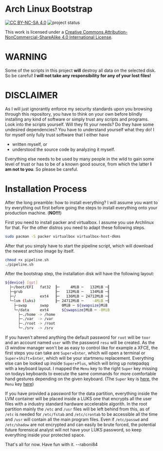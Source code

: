 # Arch Linux Bootstrap

[![CC BY-NC-SA 4.0][cc-by-nc-sa-shield]][cc-by-nc-sa] ![project status][status-shield]

This work is licensed under a
[Creative Commons Attribution-NonCommercial-ShareAlike 4.0 International License][cc-by-nc-sa].

[cc-by-nc-sa]: LICENSE
[cc-by-nc-sa-shield]: https://img.shields.io/badge/License-CC%20BY--NC--SA%204.0-informational.svg
[status-shield]: https://img.shields.io/badge/status-active%20development-green

# WARNING

Some of the scripts in this project **will** destroy all data on the selected disk. So be careful! **I will not take any responsibility for any of your lost files!**

# DISCLAIMER

As I will just ignorantly enforce my security standards upon you browsing through this repository, you have to think on your own before blindly installing any kind of software or simply trust any scripts and programs. Look into the scripts yourself. Will they fit your needs? Do they have some undesired dependencies? You have to understand yourself what they do! I for myself only fully trust software that I either have

  - written myself, or
  - understood the source code by analyzing it myself.

Everything else needs to be used by many people in the wild to gain some level of trust or has to be of a known good source, from which the latter **I am not to you**. So please be careful.

# Installation Process

After the long preamble: how to install everything? I will assume you want to try everything out first before going the steps to install everything onto your production machine. (**NO!!!**)

First you need to install packer and virtualbox. I assume you use Archlinux for that. For the other distros you need to adapt these following steps.

```bash
sudo pacman -S packer virtualbox virtualbox-host-dkms
```

After that you simply have to start the pipeline script, which will download the newest archiso image by itself.

```bash
chmod +x pipeline.sh
./pipeline.sh
```

After the bootstrap step, the installation disk will have the following layout:

```bash
${device} [gpt]
  ├─/boot/EFI   fat32  ╟─     4MiB ─   132MiB ─╢
  ├─grub               ╟─   132MiB ─   134MiB ─╢
  ├─/           ext4   ╟─   136MiB ─ 24712MiB ─╢
  └─lvm (luks)         ╟─ 24712MiB ─    -4MiB ─╢
    ├─swap      swap      0MiB ─ ${swapsize}MiB
    └─/data     ext4      ${swapsize}MiB ─ -0MiB
      ├─./home -> /home
      ├─./var  -> /var
      ├─./root -> /root
      └─./srv  -> /srv
```

If you haven't altered anything the default password for `root` will be `toor` and an account named `user` with the password `resu` will be created. As the i3 window manager won't be as easy to control like for example a XFCE, the first steps you can take are `Super`+`Enter`, which will open a terminal or `Super`+`Shift`+`Enter`, which will be your startmenu replacement. Everything else can be looked up inside `Super`+`Plus`, which will bring up notepadqq with a keyboard layout. I mapped the `Menu` key to the right `Super` key missing on todays keyboards to execute the same commands for more comfortable hand gestures depending on the given keyboard. (The `Super` key is [here](https://en.wikipedia.org/wiki/Windows_key), the `Menu` key [here](https://en.wikipedia.org/wiki/Menu_key))

If you have provided a password for the data partition, everything inside the LVM container will be placed inside a LUKS one that encrypts all the user files with a industry standard hardware accelerable algorith. In the root partition mainly the `/etc` and `/usr` files will be left behind from this, as of `/etc` is needed for `/etc/fstab` and `/etc/crontab` to be accessible all the time and `/usr` will contain all the main program files. Even if `/etc/passwd` and `/etc/shadow` are not encrypted and can easily be brute forced, the potential future forensical analyst will not have your LUKS password, so keep everything inside your protected space.

That's all for now. Have fun with it. --raboni84
